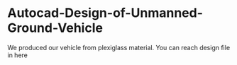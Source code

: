 # Autocad-Design-of-Unmanned-Ground-Vehicle
We produced our vehicle from plexiglass material. You can reach design file in here
